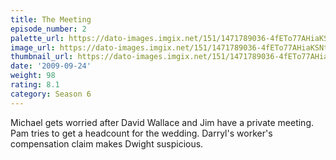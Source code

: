 ```yaml
---
title: The Meeting
episode_number: 2
palette_url: https://dato-images.imgix.net/151/1471789036-4fETo77AHiaKSNtvrpeouvwASgv.jpg?ixlib=rb-1.1.0&ch=DPR%2CWidth&auto=enhance&palette=json
image_url: https://dato-images.imgix.net/151/1471789036-4fETo77AHiaKSNtvrpeouvwASgv.jpg?ixlib=rb-1.1.0&ch=DPR%2CWidth&auto=compress%2Cformat&w=500
thumbnail_url: https://dato-images.imgix.net/151/1471789036-4fETo77AHiaKSNtvrpeouvwASgv.jpg?ixlib=rb-1.1.0&ch=DPR%2CWidth&auto=enhance&w=500&h=280&fit=crop&fm=jpg
date: '2009-09-24'
weight: 98
rating: 8.1
category: Season 6
---
```


Michael gets worried after David Wallace and Jim have a private meeting. Pam tries to get a headcount for the wedding. Darryl's worker's compensation claim makes Dwight suspicious.